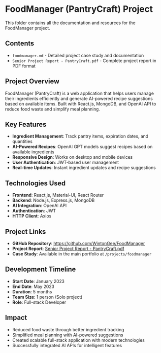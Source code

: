 # FoodManager (PantryCraft) Project

This folder contains all the documentation and resources for the FoodManager project.

## Contents

- `foodmanager.md` - Detailed project case study and documentation
- `Senior Project Report - PantryCraft.pdf` - Complete project report in PDF format

## Project Overview

FoodManager (PantryCraft) is a web application that helps users manage their ingredients efficiently and generate AI-powered recipe suggestions based on available items. Built with React.js, MongoDB, and OpenAI API to reduce food waste and simplify meal planning.

## Key Features

- **Ingredient Management**: Track pantry items, expiration dates, and quantities
- **AI-Powered Recipes**: OpenAI GPT models suggest recipes based on available ingredients
- **Responsive Design**: Works on desktop and mobile devices
- **User Authentication**: JWT-based user management
- **Real-time Updates**: Instant ingredient updates and recipe suggestions

## Technologies Used

- **Frontend**: React.js, Material-UI, React Router
- **Backend**: Node.js, Express.js, MongoDB
- **AI Integration**: OpenAI API
- **Authentication**: JWT
- **HTTP Client**: Axios

## Project Links

- **GitHub Repository**: https://github.com/WintonGee/FoodManager
- **Project Report**: [Senior Project Report - PantryCraft.pdf](./Senior%20Project%20Report%20-%20PantryCraft.pdf)
- **Case Study**: Available in the main portfolio at `/projects/foodmanager`

## Development Timeline

- **Start Date**: January 2023
- **End Date**: May 2023
- **Duration**: 5 months
- **Team Size**: 1 person (Solo project)
- **Role**: Full-stack Developer

## Impact

- Reduced food waste through better ingredient tracking
- Simplified meal planning with AI-powered suggestions
- Created scalable full-stack application with modern technologies
- Successfully integrated AI APIs for intelligent features
